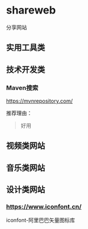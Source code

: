 # shareweb
分享网站



## 实用工具类

## 技术开发类

### Maven搜索

https://mvnrepository.com/

推荐理由：
> 好用

## 视频类网站


## 音乐类网站


## 设计类网站

### https://www.iconfont.cn/
iconfont-阿里巴巴矢量图标库


